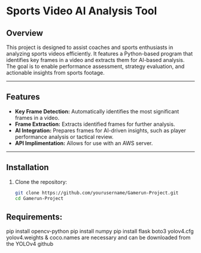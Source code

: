 # Sports Video AI Analysis Tool

## Overview
This project is designed to assist coaches and sports enthusiasts in analyzing sports videos efficiently. It features a Python-based program that identifies key frames in a video and extracts them for AI-based analysis. The goal is to enable performance assessment, strategy evaluation, and actionable insights from sports footage.

---

## Features
- **Key Frame Detection:** Automatically identifies the most significant frames in a video.
- **Frame Extraction:** Extracts identified frames for further analysis.
- **AI Integration:** Prepares frames for AI-driven insights, such as player performance analysis or tactical review.
- **API Implimentation:** Allows for use with an AWS server. 

---

## Installation
1. Clone the repository:
   ```bash
   git clone https://github.com/yourusername/Gamerun-Project.git
   cd Gamerun-Project

## Requirements:
   pip install opencv-python
   pip install numpy
   pip install flask boto3
   yolov4.cfg yolov4.weights & coco.names are necessary and can be downloaded from the YOLOv4 github
